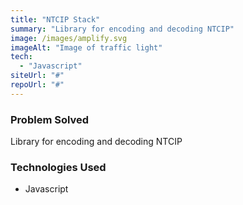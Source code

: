 ```yaml
---
title: "NTCIP Stack"
summary: "Library for encoding and decoding NTCIP"
image: /images/amplify.svg
imageAlt: "Image of traffic light"
tech:
  - "Javascript"
siteUrl: "#"
repoUrl: "#"
---
```


### Problem Solved

Library for encoding and decoding NTCIP

### Technologies Used

- Javascript
